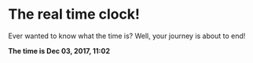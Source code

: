 # The real time clock!

Ever wanted to know what the time is? Well, your journey is about to end!

**The time is Dec 03, 2017, 11:02**